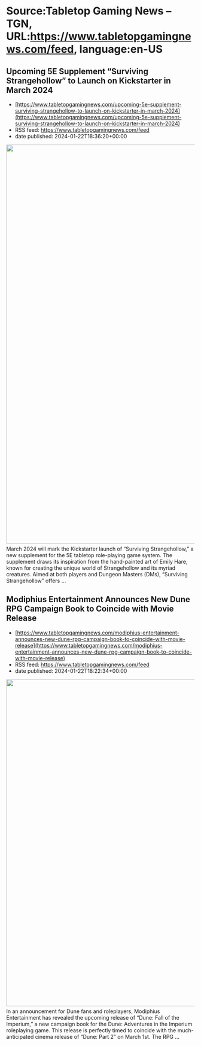 # Source:Tabletop Gaming News – TGN, URL:https://www.tabletopgamingnews.com/feed, language:en-US

## Upcoming 5E Supplement “Surviving Strangehollow” to Launch on Kickstarter in March 2024
 - [https://www.tabletopgamingnews.com/upcoming-5e-supplement-surviving-strangehollow-to-launch-on-kickstarter-in-march-2024](https://www.tabletopgamingnews.com/upcoming-5e-supplement-surviving-strangehollow-to-launch-on-kickstarter-in-march-2024)
 - RSS feed: https://www.tabletopgamingnews.com/feed
 - date published: 2024-01-22T18:36:20+00:00

<a href="https://www.tabletopgamingnews.com/upcoming-5e-supplement-surviving-strangehollow-to-launch-on-kickstarter-in-march-2024/" rel="nofollow" title="Upcoming 5E Supplement &#8220;Surviving Strangehollow&#8221; to Launch on Kickstarter in March 2024"><img alt="" class="webfeedsFeaturedVisual wp-post-image" height="1066" src="https://www.tabletopgamingnews.com/wp-content/uploads/2024/01/SH_Mockup_v_noshadow-1.png" style="display: block; margin: auto; margin-bottom: 5px;" width="800" /></a>March 2024 will mark the Kickstarter launch of &#8220;Surviving Strangehollow,&#8221; a new supplement for the 5E tabletop role-playing game system. The supplement draws its inspiration from the hand-painted art of Emily Hare, known for creating the unique world of Strangehollow and its myriad creatures. Aimed at both players and Dungeon Masters (DMs), &#8220;Surviving Strangehollow&#8221; offers &#8230;

## Modiphius Entertainment Announces New Dune RPG Campaign Book to Coincide with Movie Release
 - [https://www.tabletopgamingnews.com/modiphius-entertainment-announces-new-dune-rpg-campaign-book-to-coincide-with-movie-release](https://www.tabletopgamingnews.com/modiphius-entertainment-announces-new-dune-rpg-campaign-book-to-coincide-with-movie-release)
 - RSS feed: https://www.tabletopgamingnews.com/feed
 - date published: 2024-01-22T18:22:34+00:00

<a href="https://www.tabletopgamingnews.com/modiphius-entertainment-announces-new-dune-rpg-campaign-book-to-coincide-with-movie-release/" rel="nofollow" title="Modiphius Entertainment Announces New Dune RPG Campaign Book to Coincide with Movie Release"><img alt="" class="webfeedsFeaturedVisual wp-post-image" height="873" src="https://www.tabletopgamingnews.com/wp-content/uploads/2024/01/89966332-e3eb-14ad-2392-db6368741f13.png" style="display: block; margin: auto; margin-bottom: 5px;" width="800" /></a>In an announcement for Dune fans and roleplayers, Modiphius Entertainment has revealed the upcoming release of &#8220;Dune: Fall of the Imperium,&#8221; a new campaign book for the Dune: Adventures in the Imperium roleplaying game. This release is perfectly timed to coincide with the much-anticipated cinema release of &#8220;Dune: Part 2&#8221; on March 1st. The RPG &#8230;

